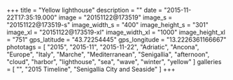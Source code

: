 +++
title = "Yellow lighthouse"
description = ""
date = "2015-11-22T17:35:19.000"
image = "20151122@173519"
image_s = "20151122@173519-s"
image_width_s = "400"
image_height_s = "301"
image_xl = "20151122@173519-xl"
image_width_xl = "1000"
image_height_xl = "751"
gps_latitude = "43.72254445"
gps_longitude = "13.2226361166667"
phototags = [ "2015", "2015-11", "2015-11-22", "Adriatic", "Ancona", "Europe", "Italy", "Marche", "Mediterranean", "Senigallia", "afternoon", "cloud", "harbor", "lighthouse", "sea", "wave", "winter", "yellow" ]
galleries = [ "", "2015 Timeline", "Senigallia City and Seaside" ]
+++
